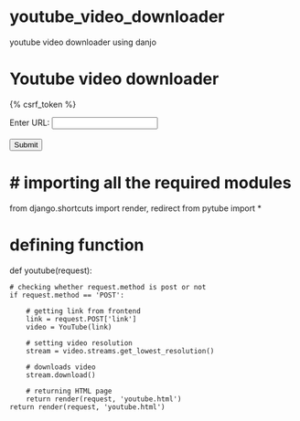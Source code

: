 # youtube_video_downloader
youtube video downloader using danjo

<!DOCTYPE html> 
<html> 
<body> 

<h1>Youtube video downloader</h1> 


<form action="" method="post"> 
{% csrf_token %} 

<label for="link">Enter URL:</label> 
<input type="text" id="link" name="link"><br><br> 
<input type="submit" value="Submit"> 
</form> 

</body> 
</html>

# # importing all the required modules 
from django.shortcuts import render, redirect 
from pytube import *


# defining function 
def youtube(request): 

	# checking whether request.method is post or not 
	if request.method == 'POST': 
		
		# getting link from frontend 
		link = request.POST['link'] 
		video = YouTube(link) 

		# setting video resolution 
		stream = video.streams.get_lowest_resolution() 
		
		# downloads video 
		stream.download() 

		# returning HTML page 
		return render(request, 'youtube.html') 
	return render(request, 'youtube.html')

